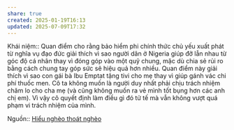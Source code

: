 ```yaml
---
share: true
created: 2025-01-19T16:13
updated: 2025-07-09T17:32
---
```

Khái niệm:: 
Quan điểm cho rằng bảo hiểm phi chính thức chủ yếu xuất phát từ nghĩa vụ đạo đức giải thích vì sao người dân ở Nigeria giúp đỡ lẫn nhau từ góc độ cá nhân thay vì đóng góp vào một quỹ chung, mặc dù chia sẻ rủi ro bằng cách chung tay góp sức sẽ hiệu quả hơn nhiều. Quan điểm này giải thích vì sao con gái bà Ibu Emptat tặng tivi cho mẹ thay vì giúp gánh vác chi phí thuốc men. Cô ta không muốn là người duy nhất phải chịu trách nhiệm chăm lo cho cha mẹ (và cũng không muốn ra vẻ mình tốt bụng hơn các anh chị em). Vì vậy cô quyết định làm điều gì đó tử tế mà vẫn không vượt quá phạm vi trách nhiệm của mình.

Nguồn:: [Hiểu nghèo thoát nghèo](../%CE%9E%20Ngu%E1%BB%93n/Hi%E1%BB%83u%20ngh%C3%A8o%20tho%C3%A1t%20ngh%C3%A8o.md)
